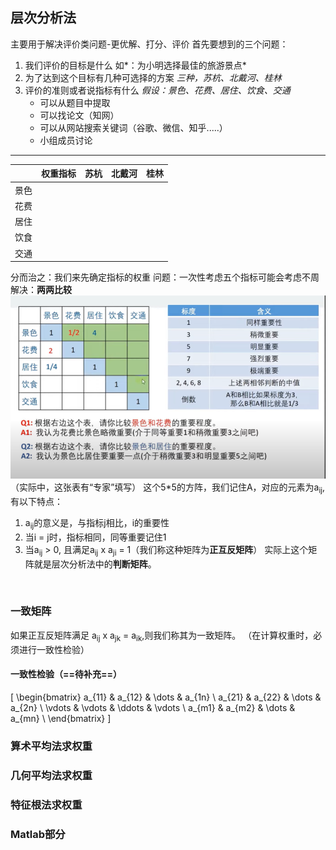 ## 层次分析法
主要用于解决评价类问题-更优解、打分、评价
首先要想到的三个问题：
1. 我们评价的目标是什么
   如*：为小明选择最佳的旅游景点*
2. 为了达到这个目标有几种可选择的方案
   *三种，苏杭、北戴河、桂林*
3. 评价的准则或者说指标有什么
   *假设：景色、花费、居住、饮食、交通*
   * 可以从题目中提取
   * 可以找论文（知网）       
   * 可以从网站搜索关键词（谷歌、微信、知乎.....）
   * 小组成员讨论
<hr>

||权重指标|苏杭|北戴河|桂林|
|--|--|--|--|--|
|景色
|花费
|居住
|饮食
|交通

分而治之：我们来先确定指标的权重
问题：一次性考虑五个指标可能会考虑不周
解决：**两两比较**
![mk-2024-01-21-11-35-34.png](./imgs/mk-2024-01-21-11-35-34.png)
（实际中，这张表有“专家”填写）
这个5*5的方阵，我们记住A，对应的元素为a<sub>ij</sub>,有以下特点：
1. a<sub>ij</sub>的意义是，与指标j相比，i的重要性
2. 当i = j时，指标相同，同等重要记住1
3. 当a<sub>ij</sub> > 0, 且满足a<sub>ij</sub> x a<sub>ji</sub> = 1（我们称这种矩阵为**正互反矩阵**）
实际上这个矩阵就是层次分析法中的**判断矩阵**。
<br>

### 一致矩阵
如果正互反矩阵满足 a<sub>ij</sub> x a<sub>jk</sub> = a<sub>ik</sub>,则我们称其为一致矩阵。
（在计算权重时，必须进行一致性检验）
#### 一致性检验（==待补充==）
\[
\begin{bmatrix}
  a_{11} & a_{12} & \dots & a_{1n} \\
  a_{21} & a_{22} & \dots & a_{2n} \\
  \vdots & \vdots & \ddots & \vdots \\
  a_{m1} & a_{m2} & \dots & a_{mn} \\
\end{bmatrix}
\]


### 算术平均法求权重

### 几何平均法求权重

### 特征根法求权重


### Matlab部分

